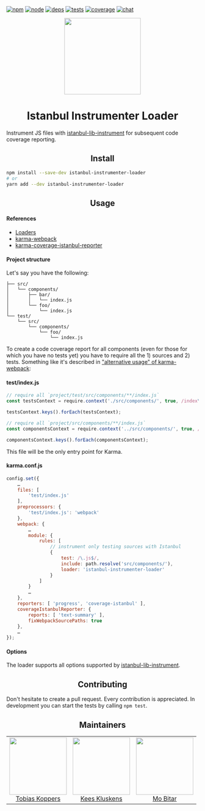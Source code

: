 [![npm][npm]][npm-url]
[![node][node]][node-url]
[![deps][deps]][deps-url]
[![tests][tests]][tests-url]
[![coverage][cover]][cover-url]
[![chat][chat]][chat-url]

<div align="center">
  <a href="https://github.com/webpack/webpack">
    <img width="200" height="200"
      src="https://webpack.js.org/assets/icon-square-big.svg">
  </a>
  <h1>Istanbul Instrumenter Loader</h1>
</div>

Instrument JS files with [istanbul-lib-instrument](https://github.com/istanbuljs/istanbul-lib-instrument) for subsequent code coverage reporting.

<h2 align="center">Install</h2>

```bash
npm install --save-dev istanbul-instrumenter-loader
# or
yarn add --dev istanbul-instrumenter-loader
```

<h2 align="center">Usage</h2>

#### References

* [Loaders](https://webpack.js.org/concepts/loaders/)
* [karma-webpack](https://github.com/webpack/karma-webpack)
* [karma-coverage-istanbul-reporter](https://github.com/mattlewis92/karma-coverage-istanbul-reporter)

#### Project structure

Let's say you have the following:

```
├── src/
│   └── components/
│       ├── bar/
│       │   └── index.js
│       └── foo/
│           └── index.js
└── test/
    └── src/
        └── components/
            └── foo/
                └── index.js
```

To create a code coverage report for all components (even for those for which you have no tests yet) you have to require all the 1) sources and 2) tests. Something like it's described in ["alternative usage" of karma-webpack](https://github.com/webpack/karma-webpack#alternative-usage):

#### test/index.js

```js
// require all `project/test/src/components/**/index.js`
const testsContext = require.context('./src/components/', true, /index\.js$/);

testsContext.keys().forEach(testsContext);

// require all `project/src/components/**/index.js`
const componentsContext = require.context('../src/components/', true, /index\.js$/);

componentsContext.keys().forEach(componentsContext);
```

This file will be the only entry point for Karma.

#### karma.conf.js

```js
config.set({
    …
    files: [
        'test/index.js'
    ],
    preprocessors: {
        'test/index.js': 'webpack'
    },
    webpack: {
        …
        module: {
            rules: [
                // instrument only testing sources with Istanbul
                {
                    test: /\.js$/,
                    include: path.resolve('src/components/'),
                    loader: 'istanbul-instrumenter-loader'
                }
            ]
        }
        …
    },
    reporters: [ 'progress', 'coverage-istanbul' ],
    coverageIstanbulReporter: {
        reports: [ 'text-summary' ],
        fixWebpackSourcePaths: true
    },
    …
});
```

#### Options
The loader supports all options supported by [istanbul-lib-instrument](https://github.com/istanbuljs/istanbul-lib-instrument/blob/master/api.md#instrumenter).

<h2 align="center">Contributing</h2>

Don't hesitate to create a pull request. Every contribution is appreciated. In development you can start the tests by calling `npm test`.

<h2 align="center">Maintainers</h2>

<table>
  <tbody>
    <tr>
      <td align="center">
        <img width="150" height="150"
        src="https://avatars.githubusercontent.com/sokra?v=3">
        <br />
        <a href="https://github.com/">Tobias Koppers</a>
      </td>
      <td align="center">
        <img width="150" height="150"
        src="https://avatars.githubusercontent.com/SpaceK33z?v=3">
        <br />
        <a href="https://github.com/">Kees Kluskens</a>
      </td>
      <td align="center">
        <img width="150" height="150"
        src="https://avatars.githubusercontent.com/mobitar?v=3">
        <br />
        <a href="https://github.com/">Mo Bitar</a>
      </td>
    </tr>
  </tbody>
</table>

[npm]: https://img.shields.io/npm/v/istanbul-instrumenter-loader.svg
[npm-url]: https://npmjs.com/package/istanbul-instrumenter-loader

[node]: https://img.shields.io/node/v/istanbul-instrumenter-loader.svg
[node-url]: https://nodejs.org

[deps]: https://david-dm.org/webpack-contrib/istanbul-instrumenter-loader.svg
[deps-url]: https://david-dm.org/webpack-contrib/istanbul-instrumenter-loader

[tests]: http://img.shields.io/travis/webpack-contrib/istanbul-instrumenter-loader.svg
[tests-url]: https://travis-ci.org/webpack-contrib/istanbul-instrumenter-loader

[cover]: https://coveralls.io/repos/github/webpack-contrib/istanbul-instrumenter-loader/badge.svg
[cover-url]: https://coveralls.io/github/webpack-contrib/istanbul-instrumenter-loader

[chat]: https://badges.gitter.im/webpack/webpack.svg
[chat-url]: https://gitter.im/webpack/webpack

